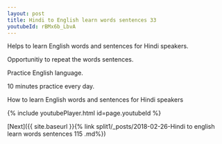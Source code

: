 ```yaml
---
layout: post
title: Hindi to English learn words sentences 33 
youtubeId: rBMx6b_LbvA
---
```

 
 
Helps to learn English words and sentences for Hindi speakers.

Opportunitiy to repeat the words sentences. 

Practice English language. 
 
10 minutes practice every day. 
 
How to learn English words and sentences for Hindi speakers 
 
{% include youtubePlayer.html id=page.youtubeId %}
 
 
[Next]({{ site.baseurl }}{% link  split1/_posts/2018-02-26-Hindi to english learn words sentences 115 .md%})
 
